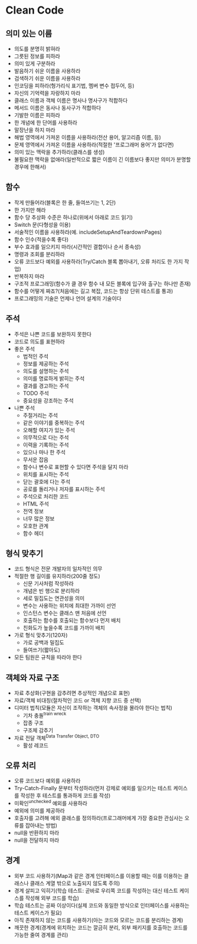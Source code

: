 # Clean Code

## 의미 있는 이름
- 의도를 분명히 밝혀라  
- 그릇된 정보를 피하라  
- 의미 있게 구분하라  
- 발음하기 쉬운 이름을 사용하라
- 검색하기 쉬운 이름을 사용하라
- 인코딩을 피하라(헝가리식 표기법, 멤버 변수 접두어, 등)
- 자신의 기억력을 자랑하지 마라
- 클래스 이름과 객체 이름은 명사나 명사구가 적합하다
- 메서드 이름은 동사나 동사구가 적합하다
- 기발한 이름은 피하라
- 한 개념에 한 단어를 사용하라
- 말장난을 하지 마라
- 해법 영역에서 가져온 이름을 사용하라(전산 용어, 알고리즘 이름, 등)
- 문제 영역에서 가져온 이름을 사용하라(적절한 '프로그래머 용어'가 없다면)
- 의미 있는 맥락을 추가하라(클래스를 생성)
- 불필요한 맥락을 없애라(일반적으로 짧은 이름이 긴 이름보다 좋지만 의미가 분명할 경우에 한해서)

## 함수
- 작게 만들어라(블록은 한 줄, 들여쓰기는 1, 2단)
- 한 가지만 해라
- 함수 당 추상화 수준은 하나로(위에서 아래로 코드 읽기)
- Switch 문(다형성을 이용)
- 서술적인 이름을 사용하라(예. includeSetupAndTeardownPages)
- 함수 인수(적을수록 좋다)
- 부수 효과를 일으키지 마라(시간적인 결합이나 순서 종속성)
- 명령과 조회를 분리하라
- 오류 코드보다 예외를 사용하라(Try/Catch 블록 뽑아내기, 오류 처리도 한 가지 작업)
- 반복하지 마라
- 구조적 프로그래밍(함수가 클 경우 함수 내 모든 블록에 입구와 출구는 하나만 존재)
- 함수를 어떻게 짜죠?(처음에는 길고 복잡, 코드는 항상 단위 테스트를 통과)
- 프로그래밍의 기술은 언제나 언어 설계의 기술이다

## 주석
- 주석은 나쁜 코드를 보완하지 못한다
- 코드로 의도를 표현하라
- 좋은 주석
  - 법적인 주석
  - 정보를 제공하는 주석
  - 의도를 설명하는 주석
  - 의미를 명료하게 밝히는 주석
  - 결과를 경고하는 주석
  - TODO 주석
  - 중요성을 강조하는 주석
- 나쁜 주석
  - 주절거리는 주석
  - 같은 이야기를 중복하는 주석
  - 오해할 여지가 있는 주석
  - 의무적으로 다는 주석
  - 이력을 기록하는 주석
  - 있으나 마나 한 주석
  - 무서운 잡음
  - 함수나 변수로 표현할 수 있다면 주석을 달지 마라
  - 위치를 표시하는 주석
  - 닫는 괄호에 다는 주석
  - 공로를 돌리거나 저자를 표시하는 주석
  - 주석으로 처리한 코드
  - HTML 주석
  - 전역 정보
  - 너무 많은 정보
  - 모호한 관계
  - 함수 헤더

## 형식 맞추기
- 코드 형식은 전문 개발자의 일차적인 의무
- 적절한 행 길이를 유지하라(200줄 정도)
  - 신문 기사처럼 작성하라
  - 개념은 빈 행으로 분리하라
  - 세로 밀집도는 연관성을 의미
  - 변수는 사용하는 위치에 최대한 가까이 선언
  - 인스턴스 변수는 클래스 맨 처음에 선언
  - 호출하는 함수를 호출되는 함수보다 먼저 배치
  - 친화도가 높을수록 코드를 가까이 배치
- 가로 형식 맞추기(120자)
  - 가로 공백과 밀집도
  - 들여쓰기(짧아도)
- 모든 팀원은 규칙을 따라야 한다

## 객체와 자료 구조
- 자료 추상화(구현을 감추려면 추상적인 개념으로 표현)
- 자료/객체 비대칭(절차적인 코드 or 객체 지향 코드 중 선택)
- 디미터 법칙(모듈은 자신이 조작하는 객체의 속사정을 몰라야 한다는 법칙)
  - 기차 충돌<sup>train wreck</sup>
  - 잡종 구조
  - 구조체 감추기
- 자료 전달 객체<sup>Data Transfer Object, DTO</sup>
  - 활성 레코드

## 오류 처리  
- 오류 코드보다 예외를 사용하라
- Try-Catch-Finally 문부터 작성하라(먼저 강제로 예외를 일으키는 테스트 케이스를 작성한 후 테스트를 통과하게 코드를 작성)
- 미확인<sup>unchecked</sup> 예외를 사용하라
- 예외에 의미를 제공하라
- 호출자를 고려해 예외 클래스를 정의하라(프로그래머에게 가장 중요한 관심사는 오류를 잡아내는 방법)
- null을 반환하지 마라
- null을 전달하지 마라

## 경계
- 외부 코드 사용하기(Map과 같은 경계 인터페이스를 이용할 때는 이를 이용하는 클래스나 클래스 계열 밖으로 노출되지 않도록 주의)
- 경계 살피고 익히기(학습 테스트: 곧바로 우리쪽 코드를 작성하는 대신 테스트 케이스를 작성해 외부 코드를 학습)
- 학습 테스트는 공짜 이상이다(실제 코드와 동일한 방식으로 인터페이스를 사용하는 테스트 케이스가 필요)
- 아직 존재하지 않는 코드를 사용하기(아는 코드와 모르는 코드를 분리하는 경계)
- 깨끗한 경계(경계에 위치하는 코드는 깔금히 분리, 외부 패키지를 호출하는 코드를 가능한 줄여 경계를 관리)
